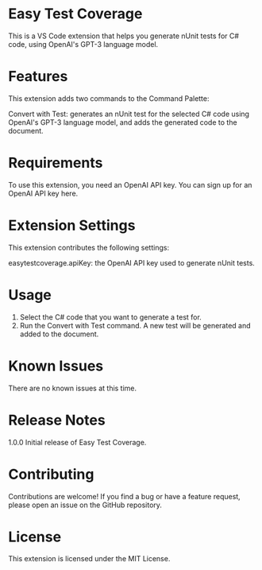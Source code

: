 # Easy Test Coverage

This is a VS Code extension that helps you generate nUnit tests for C# code, using OpenAI's GPT-3 language model.

# Features

This extension adds two commands to the Command Palette:

Convert with Test: generates an nUnit test for the selected C# code using OpenAI's GPT-3 language model, and adds the generated code to the document.

# Requirements

To use this extension, you need an OpenAI API key. You can sign up for an OpenAI API key here.

# Extension Settings

This extension contributes the following settings:

easytestcoverage.apiKey: the OpenAI API key used to generate nUnit tests.

# Usage

1. Select the C# code that you want to generate a test for.
2. Run the Convert with Test command. A new test will be generated and added to the document.

# Known Issues

There are no known issues at this time.

# Release Notes

1.0.0
Initial release of Easy Test Coverage.

# Contributing

Contributions are welcome! If you find a bug or have a feature request, please open an issue on the GitHub repository.

# License

This extension is licensed under the MIT License.
